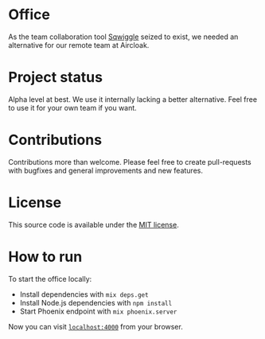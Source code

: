 # Office

As the team collaboration tool [Sqwiggle](https://www.sqwiggle.com/) seized to exist, we needed an
alternative for our remote team at Aircloak.

# Project status

Alpha level at best. We use it internally lacking a better alternative.
Feel free to use it for your own team if you want.

# Contributions

Contributions more than welcome. Please feel free to create pull-requests with bugfixes
and general improvements and new features.

# License

This source code is available under the [MIT license](https://opensource.org/licenses/MIT).

# How to run

To start the office locally:

  * Install dependencies with `mix deps.get`
  * Install Node.js dependencies with `npm install`
  * Start Phoenix endpoint with `mix phoenix.server`

Now you can visit [`localhost:4000`](http://localhost:4000) from your browser.
